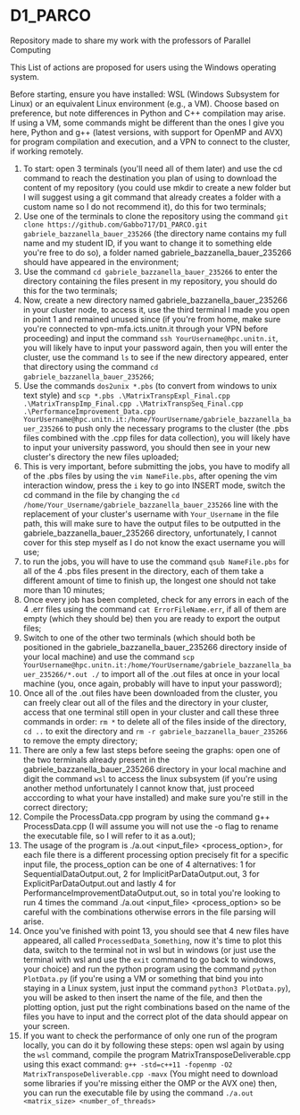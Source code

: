 # D1_PARCO
Repository made to share my work with the professors of Parallel Computing 

This List of actions are proposed for users using the Windows operating system.

Before starting, ensure you have installed: WSL (Windows Subsystem for Linux) or an equivalent Linux environment (e.g., a VM). Choose based on preference, but note differences in Python and C++ compilation may arise. If using a VM, some commands might be different than the ones I give you here, Python and g++ (latest versions, with support for OpenMP and AVX) for program compilation and execution, and a VPN to connect to the cluster, if working remotely.
1) To start: open 3 terminals (you'll need all of them later) and use the cd command to reach the destination you plan of using to download the content of my repository (you could use mkdir to create a new folder but I will suggest using a git command that already creates a folder with a custom name so I do not recommend it), do this for two terminals;
2) Use one of the terminals to clone the repository using the command ```git clone https://github.com/Gabbo717/D1_PARCO.git gabriele_bazzanella_bauer_235266``` (the directory name contains my full name and my student ID, if you want to change it to something elde you're free to do so), a folder named gabriele_bazzanella_bauer_235266 should have appeared in the environment;
3) Use the command ```cd gabriele_bazzanella_bauer_235266``` to enter the directory containing the files present in my repository, you should do this for the two terminals;
4) Now, create a new directory named gabriele_bazzanella_bauer_235266 in your cluster node, to access it, use the third terminal I made you open in point 1 and remained unused since (if you're from home, make sure you're connected to vpn-mfa.icts.unitn.it through your VPN before proceeding) and input the command ```ssh YourUsername@hpc.unitn.it```, you will likely have to input your password again, then you will enter the cluster, use the command ```ls``` to see if the new directory appeared, enter that directory using the command ```cd gabriele_bazzanella_bauer_235266```;
5) Use the commands  ```dos2unix *.pbs``` (to convert from windows to unix text style) and ```scp *.pbs .\MatrixTranspExpl_Final.cpp .\MatrixTranspImp_Final.cpp .\MatrixTranspSeq_Final.cpp .\PerformanceImprovement_Data.cpp YourUsername@hpc.unitn.it:/home/YourUsername/gabriele_bazzanella_bauer_235266``` to push only the necessary programs to the cluster (the .pbs files combined with the .cpp files for data collection), you will likely have to input your university password, you should then see in your new cluster's directory the new files uploaded;
6) This is very important, before submitting the jobs, you have to modify all of the .pbs files by using the ```vim NameFile.pbs```, after opening the vim interaction window, press the ```i``` key to go into INSERT mode, switch the cd command in the file by changing the ```cd /home/Your_Username/gabriele_bazzanella_bauer_235266``` line with the replacement of your cluster's username with ```Your_Username``` in the file path, this will make sure to have the output files to be outputted in the gabriele_bazzanella_bauer_235266 directory, unfortunately, I cannot cover for this step myself as I do not know the exact username you will use;
7) to run the jobs, you will have to use the command ```qsub NameFile.pbs``` for all of the 4 .pbs files present in the directory, each of them take a different amount of time to finish up, the longest one should not take more than 10 minutes;
8) Once every job has been completed, check for any errors in each of the 4 .err files using the command ```cat ErrorFileName.err```, if all of them are empty (which they should be) then you are ready to export the output files;
9) Switch to one of the other two terminals (which should both be positioned in the gabriele_bazzanella_bauer_235266 directory inside of your local machine) and use the command ```scp YourUsername@hpc.unitn.it:/home/YourUsername/gabriele_bazzanella_bauer_235266/*.out ./``` to import all of the .out files at once in your local machine (you, once again, probably will have to input your password);
10) Once all of the .out files have been downloaded from the cluster, you can freely clear out all of the files and the directory in your cluster, access that one terminal still open in your cluster and call these three commands in order: ```rm *``` to delete all of the files inside of the directory, ```cd ..``` to exit the directory and ```rm -r gabriele_bazzanella_bauer_235266``` to remove the empty directory;
11) There are only a few last steps before seeing the graphs: open one of the two terminals already present in the gabriele_bazzanella_bauer_235266 directory in your local machine and digit the command ```wsl``` to access the linux subsystem (if you're using another method unfortunately I cannot know that, just proceed acccording to what your have installed) and make sure you're still in the correct directory;
12) Compile the ProcessData.cpp program by using the command g++ ProcessData.cpp (I will assume you will not use the -o flag to rename the executable file, so I will refer to it as a.out);
13) The usage of the program is ./a.out <input_file> <process_option>, for each file there is a different processing option precisely fit for a specific input file, the process_option can be one of 4 alternatives: 1 for SequentialDataOutput.out, 2 for ImplicitParDataOutput.out, 3 for ExplicitParDataOutput.out and lastly 4 for PerformanceImprovementDataOutput.out, so in total you're looking to run 4 times the command ./a.out <input_file> <process_option> so be careful with the combinations otherwise errors in the file parsing will arise.
14) Once you've finished with point 13, you should see that 4 new files have appeared, all called ```ProcessedData_Something```, now it's time to plot this data, switch to the terminal not in wsl but in windows (or just use the terminal with wsl and use the ```exit``` command to go back to windows, your choice) and run the python program using the command ```python PlotData.py``` (if you're using a VM or something that bind you into staying in a Linux system, just input the command ```python3 PlotData.py```), you will be asked to then insert the name of the file, and then the plotting option, just put the right combinations based on the name of the files you have to input and the correct plot of the data should appear on your screen.
15) If you want to check the performance of only one run of the program locally, you can do it by following these steps: open wsl again by using the ```wsl``` command, compile the program MatrixTransposeDeliverable.cpp using this exact command: ```g++ -std=c++11 -fopenmp -O2 MatrixTransposeDeliverable.cpp -mavx``` (You might need to download some libraries if you're missing either the OMP or the AVX one) then, you can run the executable file by using the command ```./a.out <matrix_size> <number_of_threads>```
